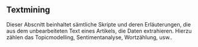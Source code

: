 ## Textmining
Dieser Abscnitt beinhaltet sämtliche Skripte und deren Erläuterungen, die aus dem unbearbeiteten Text eines Artikels, die Daten extrahieren. Hierzu zählen das Topicmodelling, Sentimentanalyse, Wortzählung, usw..


